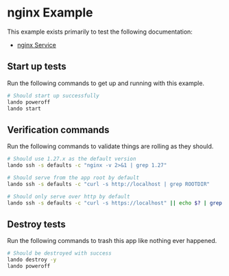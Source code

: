nginx Example
=============

This example exists primarily to test the following documentation:

* [nginx Service](https://docs.devwithlando.io/tutorials/nginx.html)

Start up tests
--------------

Run the following commands to get up and running with this example.

```bash
# Should start up successfully
lando poweroff
lando start
```

Verification commands
---------------------

Run the following commands to validate things are rolling as they should.

```bash
# Should use 1.27.x as the default version
lando ssh -s defaults -c "nginx -v 2>&1 | grep 1.27"

# Should serve from the app root by default
lando ssh -s defaults -c "curl -s http://localhost | grep ROOTDIR"

# Should only serve over http by default
lando ssh -s defaults -c "curl -s https://localhost" || echo $? | grep 1
```

Destroy tests
-------------

Run the following commands to trash this app like nothing ever happened.

```bash
# Should be destroyed with success
lando destroy -y
lando poweroff
```
